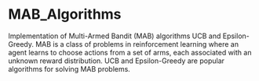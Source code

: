 # MAB_Algorithms
Implementation of Multi-Armed Bandit (MAB) algorithms UCB and Epsilon-Greedy. MAB is a class of problems in reinforcement learning where an agent learns to choose actions from a set of arms, each associated with an unknown reward distribution. UCB and Epsilon-Greedy are popular algorithms for solving MAB problems.
